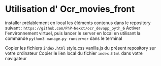 # Utilisation d' Ocr_movies_front

installer prélablement en local les éléments contenus dans le repository suivant :
`https://github.com/PhP-Nexxt/ocr_devapp_pyth_6`
Activer l'environnement virtuel, puis lancer le server en local en utilisant la commande 
`python3 manage.py runserver` dans le terminal

Copier les fichiers `index.html` style.css vanilla.js du présent repository sur votre ordinateur
Copier le lien local du fichier `index.html` dans votre navigateur




